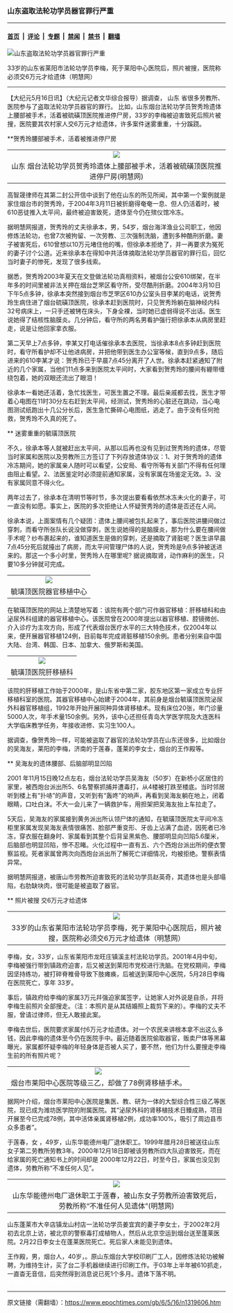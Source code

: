 ### 山东盗取法轮功学员器官罪行严重

---

#### [首页](../../../..?n1319606) &nbsp;|&nbsp; [评论](../../../../../epoch-comment?n1319606) &nbsp;|&nbsp; [专题](../../../../../epoch-special?n1319606) &nbsp;|&nbsp; [禁闻](../../../../../epoch-news?n1319606) &nbsp;|&nbsp; [禁书](../../../../../books?n1319606) &nbsp;|&nbsp; [翻墙](https://github.com/gfw-breaker/nogfw/blob/master/README.md?n1319606)


<div><img alt="山东盗取法轮功学员器官罪行严重" class="attachment-djy_600_400 size-djy_600_400 wp-post-image" src="https://i.epochtimes.com/assets/uploads/2006/05/605151815431667.jpg"/>
<div class="caption">
 <p>
  33岁的山东省莱阳市法轮功学员李梅，死于莱阳中心医院后，照片被搜，医院称必须交6万元才给遗体（明慧网）
 </p>
</div></div><hr/><div class="post_content" id="artbody" itemprop="articleBody">
 <!-- article content begin -->
 <p>
  【大纪元5月16日讯】（大纪元记者文华综合报导）据调查，
  <ok href="https://www.epochtimes.com/gb/tag/%E5%B1%B1%E4%B8%9C.html">
   山东
  </ok>
  省很多劳教所、医院参与了盗取法轮功学员器官的罪行。 比如，山东烟台法轮功学员贺秀玲遗体上腰部被手术，活着被硫磺顶医院推进停尸房，33岁的李梅被迫害致死后照片被搜，医院要其农村家人交6万元才给遗体，许多案件迷雾重重，十分蹊跷。
 </p>
 <p>
  **贺秀玲腰部被手术，活着被推进停尸房
 </p>
 <p>
  <center>
  </center>
 </p>
 <table border="0" cellpadding="3" cellspacing="3">
  <tr>
   <td align="center">
    <img src="/i6/605151754061667.jpg"/>
   </td>
  </tr>
  <tr>
   <td align="center">
    <span class="bn12">
     <ok href="https://www.epochtimes.com/gb/tag/%E5%B1%B1%E4%B8%9C.html">
      山东
     </ok>
     烟台法轮功学员贺秀玲遗体上腰部被手术，活着被硫磺顶医院推进停尸房(明慧网)
    </span>
   </td>
  </tr>
 </table>
 <p>
 </p>
 <p>
  高智晟律师在其第二封公开信中谈到了他在山东的所见所闻，其中第一个案例就是家住烟台市的贺秀玲，于2004年3月11日被折磨得奄奄一息、但人仍活着时，被610恶徒推入太平间，最终被迫害致死，遗体至今仍在殡仪馆冷冻。
 </p>
 <p>
  据明慧网报道，贺秀玲的丈夫徐承本，男，54岁，烟台海洋渔业公司职工，他因修炼法轮功，也曾7次被拘留、一次劳教、三次强制洗脑，遭到多种酷刑折磨。妻子被害死后，610曾想以10万元堵住他的嘴，但徐承本拒绝了，并一再要求为冤死的妻子讨个公道。近来徐承本在得知中共活体摘取法轮功学员器官的罪行后，回忆当时妻子的惨死，发现了很多线索。
 </p>
 <p>
  据悉，贺秀玲2003年夏天在文登做法轮功真相资料，被烟台公安610绑架，在半年多的时间里被非法关押在烟台芝罘区看守所，受尽酷刑折磨。2004年3月10日下午5点多钟，徐承本突然接到烟台市芝罘区610办公室头目李某的电话，说贺秀玲生病住进了烟台硫磺顶医院，徐承本赶到医院时，只见贺秀玲躺在脑神经内科32号病床上，一只手还被铐在床头，下身全裸，当时她已虚弱得说不出话。医生说她得了结核性脑膜炎。几分钟后，看守所的两名男看护强行把徐承本从病房里赶走，说是让他回家拿衣服。
 </p>
 <p>
  第二天早上7点多钟，李某又打电话催徐承本去医院，当徐承本8点多钟赶到医院时，看守所看护却不让他进病房，并把他带到医生办公室等候，直到9点多，随后进来的610李某才说：贺秀玲已于早晨7点45分离开了人世。徐承本赶紧通知了附近的几个家属，当他们11点多来到医院太平间时，大家看到贺秀玲的腰间有綳带缠绕包着，她的双眼还流出了眼泪！
 </p>
 <p>
  徐承本一看她还活着，急忙找医生，可医生置之不理。最后亲戚都去找，医生才带着心电图在11时30分左右赶到太平间，经测试，贺秀玲的心脏还在跳动，当心电图测试纸跑出十几公分长后，医生急忙撕碎心电图纸，逃走了。由于没有任何抢救，贺秀玲不久真的死了。
 </p>
 <p>
  ** 迷雾重重的毓璜顶医院
 </p>
 <p>
  不久，徐承本等人就被赶出太平间，从那以后再也没有见到过贺秀玲的遗体，尽管当时家属和医院以及劳教所三方签订了下列存放遗体协议：1、对于贺秀玲的遗体冷冻期间，她的家属亲人随时可以看望，公安局、看守所等有关部门不得有任何理由阻止看望。2、法医鉴定时必须提前通知家属，没有家属在场鉴定无效。3、没有家属同意不得火化。
 </p>
 <p>
  两年过去了，徐承本在清明节等时节，多次提出要看看依然冰冻未火化的妻子，可一直没有如愿。事实上，医院的多次拒绝让人怀疑贺秀玲的遗体是否还在人间。
 </p>
 <p>
  徐承本说，上面案情有几个疑团：遗体上腰间被包扎起来了，事后医院讲腰间做过穿刺，而看守所张队长说没做穿刺，医生说她得的是脑膜炎，那为什么要在腰间做手术呢？纱布裹起来的，谁知道医生是做的穿刺，还是摘取了肾脏呢？医生讲早晨7点45分死后就擡出了病房，而太平间管理尸体的人说，贺秀玲是9点多钟被送进来的。那这一个多小时里，贺秀玲人在哪里呢? 据说摘取肾，动作麻利的医生，只要10多分钟就可完成。
 </p>
 <p>
  <center>
  </center>
 </p>
 <table border="0" cellpadding="3" cellspacing="3">
  <tr>
   <td align="center">
    <ok href="/i6/605151755011667.jpg">
     <img src="/i6/605151755011667--ss.jpg"/>
    </ok>
   </td>
  </tr>
  <tr>
   <td align="center">
    <span class="bn12">
     毓璜顶医院器官移植中心
    </span>
   </td>
  </tr>
 </table>
 <p>
 </p>
 <p>
  在毓璜顶医院的网站上清楚地写着：该院有两个部门可作器官移植：肝移植科和由泌尿外科组建的器官移植中心。该医院曾在2000年提出以器官移植、腔镜微创、介入诊疗为主攻方向，形成了代表烟台医疗水平的三大特色技术，仅2004年以来，便开展器官移植124例，目前每年完成肾脏移植150余例。患者分别来自中国大陆、台湾、韩国、日本、加拿大、俄罗斯和美国。
 </p>
 <p>
  <center>
  </center>
 </p>
 <table border="0" cellpadding="3" cellspacing="3">
  <tr>
   <td align="center">
    <ok href="/i6/605151755211667.jpg">
     <img src="/i6/605151755211667--ss.jpg"/>
    </ok>
   </td>
  </tr>
  <tr>
   <td align="center">
    <span class="bn12">
     毓璜顶医院肝移植科
    </span>
   </td>
  </tr>
 </table>
 <p>
 </p>
 <p>
  该院的肝移植工作始于2000年，是山东省中第二家，胶东地区第一家成立专业肝移植科室的医院。其器官移植中心始建于2004年，其前身是烟台毓璜顶医院泌尿外科器官移植组，1992年开始开展同种异体肾移植术。现有床位20张，年门诊量5000人次，年手术量150余例。另外，该中心还担任青岛大学医学院及大连医科大学临床教学任务，年接收进修、实习生100人。
 </p>
 <p>
  据调查，像贺秀玲一样，可能被盗取了器官的法轮功学员在山东还很多，比如烟台的吴海友，莱阳的李梅，济南的于莲春，蓬莱的李女士，烟台的王作殿等。
 </p>
 <p>
  ** 吴海友的遗体腰部、后脑部明显凹陷
 </p>
 <p>
  2001 年11月15日晚12点左右，烟台法轮功学员吴海友（50岁）在新桥小区居住的家里，被西炮台派出所5、6名警察抓捕并遭毒打，从4楼被打跌至楼底。当时邻居听到楼上有“扑哧”的声音，又听到有“轰咚”的响声，再看到吴海友躺在地上，闭着眼睛，口吐白沫。不大一会儿来了一辆救护车，用担架把吴海友抬上车拉走了。
 </p>
 <p>
  5天后，吴海友的家属接到黄务派出所认领尸体的通知，在毓璜顶医院太平间冷冻柜里家属发现吴海友表情很痛苦、脸部严重变形、牙齿上沾满了血迹，因死者已冷冻，穿衣服在翻身时、家属看到其整个后背呈黑紫色、腰部明显向凹陷5.6厘米，后脑部也明显凹陷，惨不忍睹。火化过程中一直有五、六个西炮台派出所的便衣警察监视。死者家属曾两次向西炮台派出所了解死亡详细情况，均被拒绝。警察表情异常。
 </p>
 <p>
  据明慧网报道，被唐山市劳教所迫害致死的法轮功学员赵英奇，其遗体也是头部塌陷，右肋缺块肉，很可能是被盗取了器官。
 </p>
 <p>
  ** 照片被搜 交6万元才给遗体
 </p>
 <p>
  <center>
  </center>
 </p>
 <table border="0" cellpadding="3" cellspacing="3">
  <tr>
   <td align="center">
    <img src="/i6/605151753541667.jpg"/>
   </td>
  </tr>
  <tr>
   <td align="center">
    <span class="bn12">
     33岁的山东省莱阳市法轮功学员李梅，死于莱阳中心医院后，照片被搜，医院称必须交6万元才给遗体（明慧网）
    </span>
   </td>
  </tr>
 </table>
 <p>
 </p>
 <p>
  李梅，女，33岁，山东省莱阳市龙旺庄镇溪主村法轮功学员。2001年4月中旬，李梅被强行带到镇政府迫害，后又被送到莱阳市党校进行洗脑。在党校期间，李梅因坚持练功，被打碎脊椎骨导致下肢瘫痪，后被送到莱阳中心医院，5月28日李梅在医院死亡，享年 33岁。
 </p>
 <p>
  事后，镇政府给李梅的家属3万元幷强迫家属签字，让她家人对外说是自杀，幷将李梅生前照片全部搜走。（注：本照片是从其结婚照上裁剪下来的）。李梅的丈夫不服，曾请过律师，但无人敢接此案。
 </p>
 <p>
  李梅去世后，医院要求家属付6万元才给遗体。对一个农民来讲根本拿不出这么多钱，因此李梅的遗体至今仍在医院手中。最近随着医院偷取器官，贩卖尸体等黑幕曝光，家属都怀疑李梅的年轻身体是否被人买了，要不然，他们为什么要搜走李梅生前的所有照片呢？
 </p>
 <p>
  <center>
  </center>
 </p>
 <table border="0" cellpadding="3" cellspacing="3">
  <tr>
   <td align="center">
    <ok href="/i6/605151754411667.jpg">
     <img src="/i6/605151754411667--ss.jpg"/>
    </ok>
   </td>
  </tr>
  <tr>
   <td align="center">
    <span class="bn12">
     烟台市莱阳中心医院等级三乙，却做了78例肾移植手术。
    </span>
   </td>
  </tr>
 </table>
 <p>
 </p>
 <p>
  据网叶介绍，烟台市莱阳中心医院是集医、教、研为一体的大型综合性三级乙等医院，现已成为潍坊医学院的附属医院。其“泌尿外科的肾移植技术日臻成熟，项目开展至今已完成78例，其中活体亲属肾移植2例，成功率100%，吸引了周边县市众多患者”。
 </p>
 <p>
  于莲春，女 ，49岁，山东华能德州电厂退休职工。1999年腊月28日被送往山东女子第二劳教所劳教3年。2000年12月18日即被该劳教所四大队迫害致死，而在给家属的死亡通知书上的时间却是 2000年12月22日，时至今日，家属也没见到遗体，劳教所称“不准任何人见”。
 </p>
 <p>
  <center>
  </center>
 </p>
 <table border="0" cellpadding="3" cellspacing="3">
  <tr>
   <td align="center">
    <img src="/i6/605151753401667.jpg"/>
   </td>
  </tr>
  <tr>
   <td align="center">
    <span class="bn12">
     山东华能德州电厂退休职工于莲春，被山东女子劳教所迫害致死后，劳教所称“不准任何人见遗体”(明慧网)
    </span>
   </td>
  </tr>
 </table>
 <p>
 </p>
 <p>
  山东蓬莱市大辛店镇龙山村店一法轮功学员姜宜宾的妻子李女士，于2002年2月初去北京上访，被北京的警察毒打成植物人，然后从北京空运到烟台送至蓬莱医院。2月22日李女士在蓬莱医院死亡。死后家人未能见到遗体。
 </p>
 <p>
  王作殿，男，烟台人，40岁，。原山东烟台大学校印刷厂工人，因修炼法轮功被解聘，为维持生计，买了台二手机器继续进行印刷工作。于03年上半年被610抓走，一直杳无音信，后突然得到消息说已死1个多月。遗体下落不明。
  <font color="#ffffff">
   (http://www.dajiyuan.com)
  </font>
 </p>
 <!-- article content end -->
 <div id="below_article_ad">
 </div>
</div>


---

原文链接（需翻墙）：https://www.epochtimes.com/gb/6/5/16/n1319606.htm